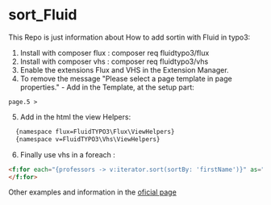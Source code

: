 # sort_Fluid
This Repo is just information about How to add sortin with Fluid in typo3:

1. Install with composer flux : composer req fluidtypo3/flux
2. Install with composer vhs  : composer req fluidtypo3/vhs
3. Enable the extensions Flux and VHS in the Extension Manager.
4. To remove the message "Please select a page template in page properties." - Add in the Template, at the setup part: 
 ```typoscript
 page.5 >
 ```
5. Add in the html the view Helpers: 
```html
  {namespace flux=FluidTYPO3\Flux\ViewHelpers}
  {namespace v=FluidTYPO3\Vhs\ViewHelpers}
```
6. Finally use vhs in a foreach : 
```html
<f:for each="{professors -> v:iterator.sort(sortBy: 'firstName')}" as="professor">
</f:for>
```

Other examples and information in the [oficial page](https://fluidtypo3.org/viewhelpers/vhs/master.html)
